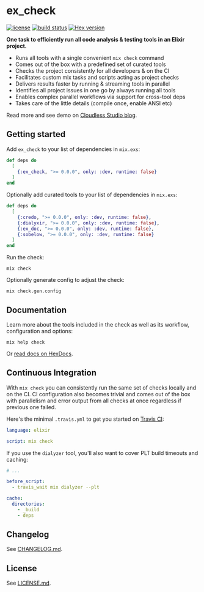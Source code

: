 # ex_check

[![license](https://img.shields.io/github/license/karolsluszniak/ex_check.svg)](https://github.com/karolsluszniak/ex_check/blob/master/LICENSE.md)
[![build status](https://img.shields.io/travis/karolsluszniak/ex_check/master.svg)](https://travis-ci.org/karolsluszniak/ex_check)
[![Hex version](https://img.shields.io/hexpm/v/ex_check.svg)](https://hex.pm/packages/ex_check)

**One task to efficiently run all code analysis & testing tools in an Elixir project.**

- Runs all tools with a single convenient `mix check` command
- Comes out of the box with a predefined set of curated tools
- Checks the project consistently for all developers & on the CI
- Facilitates custom mix tasks and scripts acting as project checks
- Delivers results faster by running & streaming tools in parallel
- Identifies all project issues in one go by always running all tools
- Enables complex parallel workflows via support for cross-tool deps
- Takes care of the little details (compile once, enable ANSI etc)

Read more and see demo on [Cloudless Studio blog](http://cloudless.studio/articles/49-one-task-to-rule-all-elixir-analysis-testing-tools).

## Getting started

Add `ex_check` to your list of dependencies in `mix.exs`:

```elixir
def deps do
  [
    {:ex_check, ">= 0.0.0", only: :dev, runtime: false}
  ]
end
```

Optionally add curated tools to your list of dependencies in `mix.exs`:

```elixir
def deps do
  [
    {:credo, ">= 0.0.0", only: :dev, runtime: false},
    {:dialyxir, ">= 0.0.0", only: :dev, runtime: false},
    {:ex_doc, ">= 0.0.0", only: :dev, runtime: false},
    {:sobelow, ">= 0.0.0", only: :dev, runtime: false}
  ]
end
```

Run the check:

```
mix check
```

Optionally generate config to adjust the check:

```
mix check.gen.config
```

## Documentation

Learn more about the tools included in the check as well as its workflow, configuration and options:

```
mix help check
```

Or [read docs on HexDocs](https://hexdocs.pm/ex_check/Mix.Tasks.Check.html).

## Continuous Integration

With `mix check` you can consistently run the same set of checks locally and on the CI. CI
configuration also becomes trivial and comes out of the box with parallelism and error output from
all checks at once regardless if previous one failed.

Here's the minimal `.travis.yml` to get you started on [Travis CI](https://travis-ci.org):

```yaml
language: elixir

script: mix check
```

If you use the `dialyzer` tool, you'll also want to cover PLT build timeouts and caching:

```yaml
# ...

before_script:
  - travis_wait mix dialyzer --plt

cache:
  directories:
    - _build
    - deps
```

## Changelog

See [CHANGELOG.md](https://github.com/karolsluszniak/ex_check/blob/master/CHANGELOG.md).

## License

See [LICENSE.md](https://github.com/karolsluszniak/ex_check/blob/master/LICENSE.md).
